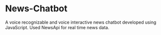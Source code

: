 # News-Chatbot
A voice recognizable and voice interactive news chatbot developed using JavaScript. Used NewsApi for real time news data. 

